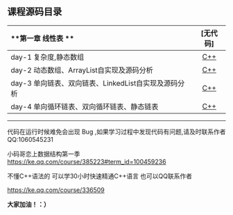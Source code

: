 

## 课程源码目录 

| **第一章 线性表 ** | [无代码] | 
| :--- | :---: | 
| day-1 复杂度,静态数组 | [C++](MJ恋上数据结构/day1/02_ArrayList) 
| day-2 动态数组、ArrayList自实现及源码分析 | [C++](MJ恋上数据结构/day2/02_ArrayList) |
| day-3 单向链表、双向链表、LinkedList自实现及源码分析 | [C++](MJ恋上数据结构/day3/LinkedList)
| day-4 单向循环链表、双向循环链表、静态链表 | [C++](MJ恋上数据结构/day4/LinkedList) |


---

代码在运行时候难免会出现 Bug ,如果学习过程中发现代码有问题,请及时联系作者 QQ:1060545231

小码哥恋上数据结构第一季
https://ke.qq.com/course/385223#term_id=100459236

不懂C++语法的 可以学30小时快速精通C++语言 也可以QQ联系作者

https://ke.qq.com/course/336509

**大家加油！：）**
